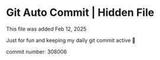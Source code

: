# Git Auto Commit | Hidden File

This file was added Feb 12, 2025

Just for fun and keeping my daily git commit active 🤪

commit number: 308006
